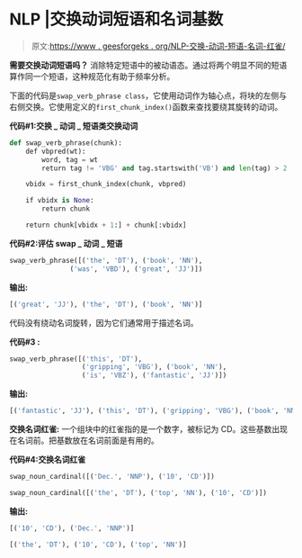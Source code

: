 # NLP |交换动词短语和名词基数

> 原文:[https://www . geesforgeks . org/NLP-交换-动词-短语-名词-红雀/](https://www.geeksforgeeks.org/nlp-swapping-verb-phrases-and-noun-cardinals/)

**需要交换动词短语吗？**
消除特定短语中的被动语态。通过将两个明显不同的短语算作同一个短语，这种规范化有助于频率分析。

下面的代码是`swap_verb_phrase class`，它使用动词作为轴心点，将块的左侧与右侧交换。它使用定义的`first_chunk_index()`函数来查找要绕其旋转的动词。

**代码#1:交换 _ 动词 _ 短语类交换动词**

```py
def swap_verb_phrase(chunk):
    def vbpred(wt):
        word, tag = wt
        return tag != 'VBG' and tag.startswith('VB') and len(tag) > 2

    vbidx = first_chunk_index(chunk, vbpred)

    if vbidx is None:
        return chunk

    return chunk[vbidx + 1:] + chunk[:vbidx]
```

**代码#2:评估 swap _ 动词 _ 短语**

```py
swap_verb_phrase([('the', 'DT'), ('book', 'NN'),
               ('was', 'VBD'), ('great', 'JJ')])
```

**输出:**

```py
[('great', 'JJ'), ('the', 'DT'), ('book', 'NN')]

```

代码没有绕动名词旋转，因为它们通常用于描述名词。

**代码#3 :**

```py
swap_verb_phrase([('this', 'DT'), 
                  ('gripping', 'VBG'), ('book', 'NN'), 
                  ('is', 'VBZ'), ('fantastic', 'JJ')])
```

**输出:**

```py
[('fantastic', 'JJ'), ('this', 'DT'), ('gripping', 'VBG'), ('book', 'NN')]

```

**交换名词红雀:**
一个组块中的红雀指的是一个数字，被标记为 CD。这些基数出现在名词前。把基数放在名词前面是有用的。

**代码#4:交换名词红雀**

```py
swap_noun_cardinal([('Dec.', 'NNP'), ('10', 'CD')])

swap_noun_cardinal([('the', 'DT'), ('top', 'NN'), ('10', 'CD')])
```

**输出:**

```py
[('10', 'CD'), ('Dec.', 'NNP')]

[('the', 'DT'), ('10', 'CD'), ('top', 'NN')]

```